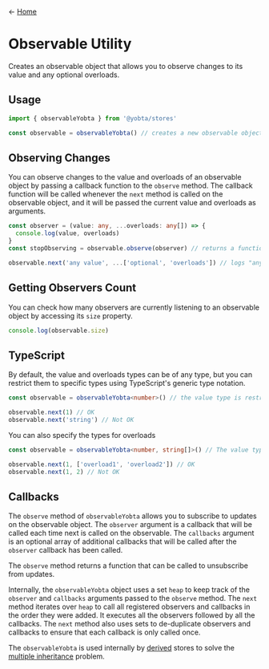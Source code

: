 &larr; [Home](../../../README.md)

# Observable Utility

Creates an observable object that allows you to observe changes to its value and any optional overloads.

## Usage

```ts
import { observableYobta } from '@yobta/stores'

const observable = observableYobta() // creates a new observable object
```

## Observing Changes

You can observe changes to the value and overloads of an observable object by passing a callback function to the `observe` method. The callback function will be called whenever the `next` method is called on the observable object, and it will be passed the current value and overloads as arguments.

```ts
const observer = (value: any, ...overloads: any[]) => {
  console.log(value, overloads)
}
const stopObserving = observable.observe(observer) // returns a function to stop observing

observable.next('any value', ...['optional', 'overloads']) // logs "any value", ["optional", "overloads"]
```

## Getting Observers Count

You can check how many observers are currently listening to an observable object by accessing its `size` property.

```ts
console.log(observable.size)
```

## TypeScript

By default, the value and overloads types can be of any type, but you can restrict them to specific types using TypeScript's generic type notation.

```ts
const observable = observableYobta<number>() // the value type is restricted to number

observable.next(1) // OK
observable.next('string') // Not OK
```

You can also specify the types for overloads

```ts
const observable = observableYobta<number, string[]>() // The value type is number and overloads type is array of strings

observable.next(1, ['overload1', 'overload2']) // OK
observable.next(1, 2) // Not OK
```

## Callbacks

The `observe` method of `observableYobta` allows you to subscribe to updates on the observable object. The `observer` argument is a callback that will be called each time next is called on the observable. The `callbacks` argument is an optional array of additional callbacks that will be called after the `observer` callback has been called.

The `observe` method returns a function that can be called to unsubscribe from updates.

Internally, the `observableYobta` object uses a set `heap` to keep track of the `observer` and `callbacks` arguments passed to the `observe` method. The `next` method iterates over `heap` to call all registered observers and callbacks in the order they were added. It executes all the observers followed by all the callbacks. The `next` method also uses sets to de-duplicate observers and callbacks to ensure that each callback is only called once.

The `observableYobta` is used internally by [derived](../../stores/derivedYobta/index.md) stores to solve the [multiple inheritance](https://en.wikipedia.org/wiki/Multiple_inheritance) problem.
